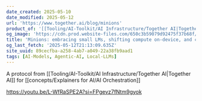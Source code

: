 ```yaml
---
date_created: 2025-05-10
date_modified: 2025-05-12
url: 'https://www.together.ai/blog/minions'
product_of: '[[Tooling/AI-Toolkit/AI Infrastructure/Together AI|Together AI]]'
og_image: 'https://cdn.prod.website-files.com/650c3b59079d92475f37b68f/67bce47cb9bd3577aef82d00_minions-og-image.png'
title: 'Minions: embracing small LMs, shifting compute on-device, and cutting cloud costs in the process'
og_last_fetch: '2025-05-12T21:13:09.635Z'
site_uuid: 89cecfba-a258-4ab7-a049-22a38fb9aad1
tags: [AI-Models, Agentic-AI, Local-LLMs]
---
```

A protocol from [[Tooling/AI-Toolkit/AI Infrastructure/Together AI|Together AI]] for [[concepts/Explainers for AI/AI Orchestration]] 

https://youtu.be/L-WfRaSPE2A?si=FPgevz7fNtm9gyok